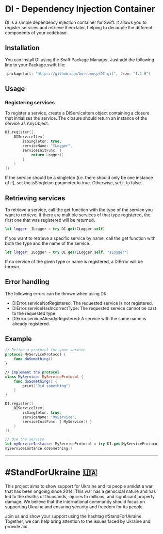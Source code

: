 # DI - Dependency Injection Container
DI is a simple dependency injection container for Swift. It allows you to register services and retrieve them later, helping to decouple the different components of your codebase.

## Installation
You can install DI using the Swift Package Manager. Just add the following line to your Package.swift file:

```swift
.package(url: "https://github.com/bordunosp/DI.git", from: "1.1.0")
```

## Usage
### Registering services

To register a service, create a DIServiceItem object containing a closure that initializes the service. The closure should return an instance of the service as AnyObject.

```swift
DI.register([
    DIServiceItem(
        isSingleton: true,
        serviceName: "ILogger",
        serviceInitFunc: {
            return Logger()
        }
    )
])
```

If the service should be a singleton (i.e. there should only be one instance of it), set the isSingleton parameter to true. Otherwise, set it to false.

## Retrieving services

To retrieve a service, call the get function with the type of the service you want to retrieve. If there are multiple services of that type registered, the first one that was registered will be returned.

```swift 
let logger: ILogger = try DI.get(ILogger.self)
```

If you want to retrieve a specific service by name, call the get function with both the type and the name of the service.

```swift
let logger: ILogger = try DI.get(ILogger.self, "ILogger")
```

If no service of the given type or name is registered, a DIError will be thrown.

## Error handling
The following errors can be thrown when using DI:

- DIError.serviceNotRegistered: The requested service is not registered.
- DIError.serviceHasIncorrectType: The requested service cannot be cast to the requested type.
- DIError.serviceAlreadyRegistered: A service with the same name is already registered.

## Example

```swift
// Define a protocol for your service
protocol MyServiceProtocol {
    func doSomething()
}

// Implement the protocol
class MyService: MyServiceProtocol {
    func doSomething() {
        print("Did something")
    }
}

DI.register([
    DIServiceItem(
        isSingleton: true,
        serviceName: "MyService",
        serviceInitFunc: { MyService() }
    )
])

// Use the service
let myServiceInstance: MyServiceProtocol = try DI.get(MyServiceProtocol.self)
myServiceInstance.doSomething()
```


---

# #StandForUkraine 🇺🇦

This project aims to show support for Ukraine and its people amidst a war that has been ongoing since 2014. This war has a genocidal nature and has led to the deaths of thousands, injuries to millions, and significant property damage. We believe that the international community should focus on supporting Ukraine and ensuring security and freedom for its people.

Join us and show your support using the hashtag #StandForUkraine. Together, we can help bring attention to the issues faced by Ukraine and provide aid.

